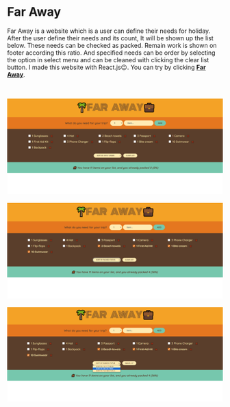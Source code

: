 # Far Away

Far Away is a website which is a user can define their needs for holiday. After the user define their needs and its count, It will be shown up the list below. These needs can be checked as packed. Remain work is shown on footer according this ratio. And specified needs can be order by selecting the option in select menu and can be cleaned with clicking the clear list button. I made this website with React.js😉. You can try by clicking <strong>[Far Away](https://far-away-gldn.netlify.app/)</strong>.

<br/>

 <br/> 
   <img src="./ReadME__img/farAway--1.png" alt="Far Away">
<br/>
 <br/> 
   <img src="./ReadME__img/farAway--2.png" alt="Far Away">
<br/>
 <br/> 
   <img src="./ReadME__img/farAway--3.png" alt="Far Away">
<br/>
